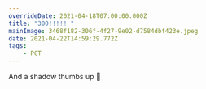 ```yaml
---
overrideDate: 2021-04-18T07:00:00.000Z
title: "300!!!!! "
mainImage: 3468f182-306f-4f27-9e02-d7584dbf423e.jpeg
date: 2021-04-22T14:59:29.772Z
tags: 
    - PCT
---
```

And a shadow thumbs up 🥸